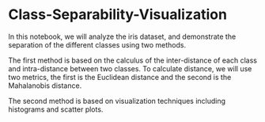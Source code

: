 # Class-Separability-Visualization

In this notebook, we will analyze the iris dataset, and demonstrate the separation of the different classes using two methods.

The first method is based on the calculus of the inter-distance of each class and intra-distance between two classes. To calculate distance, we will use two metrics, the first is the Euclidean distance and the second is the Mahalanobis distance.

The second method is based on visualization techniques including histograms and scatter plots.
